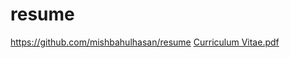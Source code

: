 # resume
https://github.com/mishbahulhasan/resume
[Curriculum Vitae.pdf](https://github.com/user-attachments/files/16045401/Curriculum.Vitae.pdf)
